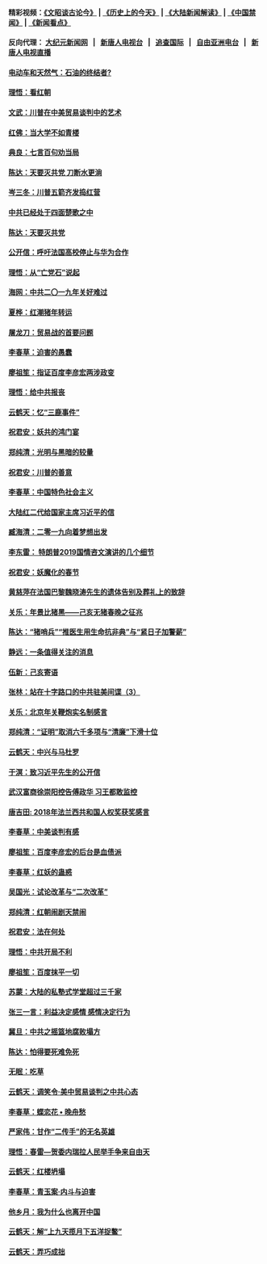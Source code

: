 #### 精彩视频：[《文昭谈古论今》](http://95.179.137.68/wenzhao) | [《历史上的今天》](http://95.179.137.68/today-in-history) | [《大陆新闻解读》](http://95.179.137.68/ntdtv-comedy) | [《中国禁闻》](http://95.179.137.68/ntdtv-news) | [《新闻看点》](http://95.179.137.68/news-insight) 

 #### 反向代理： [大纪元新闻网](http://95.179.137.68:10080/) &nbsp;&nbsp;|&nbsp;&nbsp; [新唐人电视台](http://95.179.137.68:8000/) &nbsp;&nbsp;|&nbsp;&nbsp; [追查国际](http://95.179.137.68:10010/) &nbsp;&nbsp;|&nbsp;&nbsp; [自由亚洲电台](http://95.179.137.68:9800/) &nbsp;&nbsp;|&nbsp;&nbsp; [新唐人电视直播](http://95.179.137.68/) 

#### [电动车和天然气：石油的终结者?](../pages/nsc993/n11047401.md?t=02161837) 

#### [理悟：看红朝](../pages/nsc993/n11047368.md?t=02161837) 

#### [文武：川普在中美贸易谈判中的艺术](../pages/nsc993/n11047216.md?t=02161837) 

#### [红佛：当大学不如青楼](../pages/nsc993/n11046910.md?t=02161837) 

#### [典良：七言百句劝当局](../pages/nsc993/n11046467.md?t=02161837) 

#### [陈达：天要灭共党 刀断水更淌](../pages/nsc993/n11045758.md?t=02161837) 

#### [岑三冬：川普五箭齐发捣红营](../pages/nsc993/n11045729.md?t=02161837) 

#### [中共已经处于四面楚歌之中](../pages/nsc993/n11044959.md?t=02161837) 

#### [陈达：天要灭共党](../pages/nsc993/n11043924.md?t=02161837) 

#### [公开信：呼吁法国高校停止与华为合作](../pages/nsc993/n11042967.md?t=02161837) 

#### [理悟：从“亡党石”说起](../pages/nsc993/n11042524.md?t=02161837) 

#### [海网：中共二〇一九年关好难过](../pages/nsc993/n11041415.md?t=02161837) 

#### [夏桦：红潮猪年转运](../pages/nsc993/n11041337.md?t=02161837) 

#### [屠龙刀：贸易战的首要问题](../pages/nsc993/n11040283.md?t=02161837) 

#### [李春草：迫害的愚蠢](../pages/nsc993/n11036601.md?t=02161837) 

#### [廖祖笙：指证百度李彦宏两涉政变](../pages/nsc993/n11036579.md?t=02161837) 

#### [理悟：给中共报丧](../pages/nsc993/n11036501.md?t=02161837) 

#### [云鹤天：忆“三鹿事件”](../pages/nsc993/n11036466.md?t=02161837) 

#### [祝君安：妖共的鸿门宴](../pages/nsc993/n11035387.md?t=02161837) 

#### [郑纯清：光明与黑暗的较量](../pages/nsc993/n11035337.md?t=02161837) 

#### [祝君安：川普的善意](../pages/nsc993/n11032077.md?t=02161837) 

#### [李春草：中国特色社会主义](../pages/nsc993/n11032132.md?t=02161837) 

#### [大陆红二代给国家主席习近平的信](../pages/nsc993/n11031995.md?t=02161837) 

#### [臧海清：二零一九向着梦想出发](../pages/nsc993/n11031959.md?t=02161837) 

#### [李东雷： 特朗普2019国情咨文演讲的几个细节](../pages/nsc993/n11031943.md?t=02161837) 

#### [祝君安：妖魔化的春节](../pages/nsc993/n11031747.md?t=02161837) 

#### [黄慈萍在法国巴黎魏晓涛先生的遗体告别及葬礼上的致辞](../pages/nsc993/n11031419.md?t=02161837) 

#### [关乐：年景比猪黑——己亥无猪春晚之征兆](../pages/nsc993/n11031494.md?t=02161837) 

#### [陈达：“猪哨兵”“推医生用生命抗非典”与“紧日子加警薪”](../pages/nsc993/n11027746.md?t=02161837) 

#### [静远：一条值得关注的消息](../pages/nsc993/n11024470.md?t=02161837) 

#### [伍新：己亥寄语](../pages/nsc993/n11024543.md?t=02161837) 

#### [张林：站在十字路口的中共驻美间谍（3）](../pages/nsc993/n11023043.md?t=02161837) 

#### [关乐：北京年关鞭炮实名制感言](../pages/nsc993/n11022630.md?t=02161837) 

#### [郑纯清：“证明”取消六千多项与“清廉”下滑十位](../pages/nsc993/n11022638.md?t=02161837) 

#### [云鹤天：中兴与马杜罗](../pages/nsc993/n11022620.md?t=02161837) 

#### [于溟：致习近平先生的公开信](../pages/nsc993/n11022593.md?t=02161837) 

#### [武汉富商徐崇阳控告傅政华 习王都敢监控](../pages/nsc993/n11022212.md?t=02161837) 

#### [唐吉田: 2018年法兰西共和国人权奖获奖感言](../pages/nsc993/n11021537.md?t=02161837) 

#### [李春草：中美谈判有感](../pages/nsc993/n11019776.md?t=02161837) 

#### [廖祖笙：百度李彦宏的后台是血债派](../pages/nsc993/n11019767.md?t=02161837) 

#### [李春草：红妖的蛊惑](../pages/nsc993/n11017095.md?t=02161837) 

#### [吴国光：试论改革与“二次改革”](../pages/nsc993/n11017055.md?t=02161837) 

#### [郑纯清：红朝闹剧天禁闹](../pages/nsc993/n11017030.md?t=02161837) 

#### [祝君安：法在何处](../pages/nsc993/n11017021.md?t=02161837) 

#### [理悟：中共开局不利](../pages/nsc993/n11016938.md?t=02161837) 

#### [廖祖笙：百度抹平一切](../pages/nsc993/n11014925.md?t=02161837) 

#### [苏蒙：大陆的私塾式学堂超过三千家](../pages/nsc993/n11014334.md?t=02161837) 

#### [张三一言：利益决定感情 感情决定行为](../pages/nsc993/n11012463.md?t=02161837) 

#### [冀旦：中共之摇篮地腐败塌方](../pages/nsc993/n11009533.md?t=02161837) 

#### [陈达：怕得要死难免死](../pages/nsc993/n11009520.md?t=02161837) 

#### [无眠：吃草](../pages/nsc993/n11007940.md?t=02161837) 

#### [云鹤天：调笑令‧美中贸易谈判之中共心态](../pages/nsc993/n11007670.md?t=02161837) 

#### [李春草：蝶恋花  •  晚舟愁](../pages/nsc993/n11006605.md?t=02161837) 

#### [严家伟：甘作“二传手”的无名英雄](../pages/nsc993/n11005340.md?t=02161837) 

#### [理悟：春雷—贺委内瑞拉人民举手争来自由天](../pages/nsc993/n11005334.md?t=02161837) 

#### [云鹤天：红楼坍塌](../pages/nsc993/n11005318.md?t=02161837) 

#### [李春草：青玉案·内斗与迫害](../pages/nsc993/n11005306.md?t=02161837) 

#### [他乡月：我为什么也离开中国](../pages/nsc993/n11003553.md?t=02161837) 

#### [云鹤天：解“上九天揽月下五洋捉鳖”](../pages/nsc993/n11000750.md?t=02161837) 

#### [云鹤天：弄巧成拙](../pages/nsc993/n11000722.md?t=02161837) 

